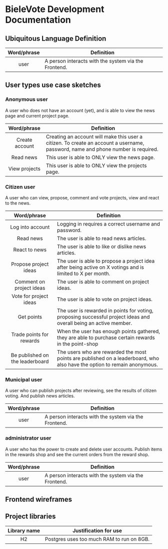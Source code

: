 # BieleVote Development Documentation

## Ubiquitous Language Definition

| Word/phrase | Definition                                           |
|:-----------:|------------------------------------------------------|
|    user     | A person interacts with the system via the Frontend. |

## User types use case sketches

### Anonymous user

A user who does not have an account (yet), and is able to view the news page and current project page.

|  Word/phrase   | Definition                                                                                                                       |
|:--------------:|----------------------------------------------------------------------------------------------------------------------------------|
| Create account | Creating an account will make this user a citizen. To create an account a username, password, name and phone number is required. |
|   Read news    | This user is able to ONLY view the news page.                                                                                    |
| View projects  | This user is able to ONLY view the projects page.                                                                                |

### Citizen user

A user who can view, propose, comment and vote projects, view and react to the news.

|           Word/phrase           | Definition                                                                                                               |
|:-------------------------------:|--------------------------------------------------------------------------------------------------------------------------|
|        Log into account         | Logging in requires a correct username and password.                                                                     |
|            Read news            | The user is able to read news articles.                                                                                  |
|          React to news          | The user is able to like or dislike news articles.                                                                       |
|      Propose project ideas      | The user is able to propose a project idea after being active on X votings and is limited to X per month.                |
|    Comment on project ideas     | The user is able to comment on project ideas.                                                                            |
|     Vote for project ideas      | The user is able to vote on project ideas.                                                                               |
|           Get points            | The user is rewarded in points for voting, proposing successful project ideas and overall being an active member.        |
|    Trade points for rewards     | When the user has enough points gathered, they are able to purchase certain rewards in the point-shop                    |
| Be published on the leaderboard | The users who are rewarded the most points are published on a leaderboard, who also have the option to remain anonymous. |

### Municipal user

A user who can publish projects after reviewing, see the results of citizen voting. And publish news articles.

| Word/phrase | Definition                                           |
|:-----------:|------------------------------------------------------|
|    user     | A person interacts with the system via the Frontend. |

### administrator user

A user who has the power to create and delete user accounts. Publish items in the rewards shop and see the current
orders from the reward shop.

| Word/phrase | Definition                                           |
|:-----------:|------------------------------------------------------|
|    user     | A person interacts with the system via the Frontend. |

## Frontend wireframes

## Project libraries

| Library name | Justification for use                     |
|:------------:|-------------------------------------------|
|      H2      | Postgres uses too much RAM to run on 8GB. |
